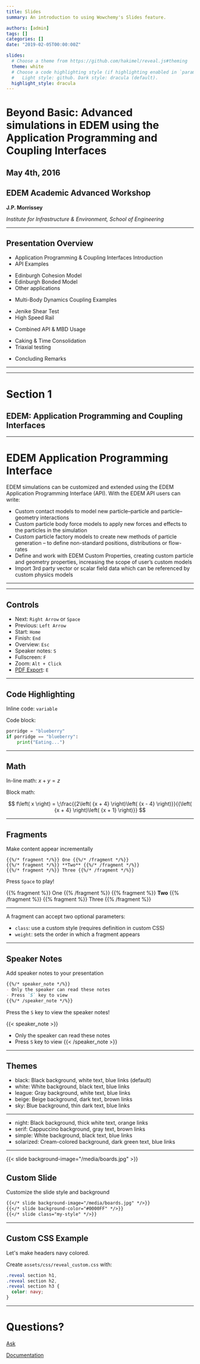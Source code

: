 ```yaml
---
title: Slides
summary: An introduction to using Wowchemy's Slides feature.

authors: [admin]
tags: []
categories: []
date: "2019-02-05T00:00:00Z"

slides:
  # Choose a theme from https://github.com/hakimel/reveal.js#theming
  theme: white
  # Choose a code highlighting style (if highlighting enabled in `params.toml`)
  #   Light style: github. Dark style: dracula (default).
  highlight_style: dracula
---
```


# Beyond Basic: Advanced simulations in EDEM using the Application Programming and Coupling Interfaces

## May 4th, 2016

## EDEM Academic Advanced Workshop

**J.P. Morrissey**

*Institute for Infrastructure & Environment, School of Engineering*


---

## Presentation Overview
 - Application Programming & Coupling Interfaces Introduction
 - API Examples
  * Edinburgh Cohesion Model 
  * Edinburgh Bonded Model
  * Other applications
 - Multi-Body Dynamics Coupling Examples
  * Jenike Shear Test
  * High Speed Rail
 - Combined API & MBD Usage
  * Caking & Time Consolidation
  * Triaxial testing
 - Concluding Remarks

---
---
# Section 1

## EDEM: Application Programming and Coupling Interfaces

---
# EDEM Application Programming Interface

EDEM simulations can be customized and extended using the EDEM Application Programming Interface (API)​.
With the EDEM API users can write:​

 - Custom contact models to model new particle–particle and particle–geometry interactions​
 - Custom particle body force models to apply new forces and effects to the particles in the simulation​
 - Custom particle factory models to create new methods of particle generation – to define non-standard positions, distributions or flow-rates​
 - Define and work with EDEM Custom Properties, creating custom particle and geometry properties, increasing the scope of user’s custom models​
 - Import 3rd party vector or scalar field data which can be referenced by custom physics models


---
---
## Controls

- Next: `Right Arrow` or `Space`
- Previous: `Left Arrow`
- Start: `Home`
- Finish: `End`
- Overview: `Esc`
- Speaker notes: `S`
- Fullscreen: `F`
- Zoom: `Alt + Click`
- [PDF Export](https://github.com/hakimel/reveal.js#pdf-export): `E`

---

## Code Highlighting

Inline code: `variable`

Code block:
```python
porridge = "blueberry"
if porridge == "blueberry":
    print("Eating...")
```

---

## Math

In-line math: $x + y = z$

Block math:

$$
f\left( x \right) = \;\frac{{2\left( {x + 4} \right)\left( {x - 4} \right)}}{{\left( {x + 4} \right)\left( {x + 1} \right)}}
$$

---

## Fragments

Make content appear incrementally

```
{{%/* fragment */%}} One {{%/* /fragment */%}}
{{%/* fragment */%}} **Two** {{%/* /fragment */%}}
{{%/* fragment */%}} Three {{%/* /fragment */%}}
```

Press `Space` to play!

{{% fragment %}} One {{% /fragment %}}
{{% fragment %}} **Two** {{% /fragment %}}
{{% fragment %}} Three {{% /fragment %}}

---

A fragment can accept two optional parameters:

- `class`: use a custom style (requires definition in custom CSS)
- `weight`: sets the order in which a fragment appears

---

## Speaker Notes

Add speaker notes to your presentation

```markdown
{{%/* speaker_note */%}}
- Only the speaker can read these notes
- Press `S` key to view
{{%/* /speaker_note */%}}
```

Press the `S` key to view the speaker notes!

{{< speaker_note >}}
- Only the speaker can read these notes
- Press `S` key to view
{{< /speaker_note >}}

---

## Themes

- black: Black background, white text, blue links (default)
- white: White background, black text, blue links
- league: Gray background, white text, blue links
- beige: Beige background, dark text, brown links
- sky: Blue background, thin dark text, blue links

---

- night: Black background, thick white text, orange links
- serif: Cappuccino background, gray text, brown links
- simple: White background, black text, blue links
- solarized: Cream-colored background, dark green text, blue links

---

{{< slide background-image="/media/boards.jpg" >}}

## Custom Slide

Customize the slide style and background

```markdown
{{</* slide background-image="/media/boards.jpg" */>}}
{{</* slide background-color="#0000FF" */>}}
{{</* slide class="my-style" */>}}
```

---

## Custom CSS Example

Let's make headers navy colored.

Create `assets/css/reveal_custom.css` with:

```css
.reveal section h1,
.reveal section h2,
.reveal section h3 {
  color: navy;
}
```

---

# Questions?

[Ask](https://github.com/wowchemy/wowchemy-hugo-modules/discussions)

[Documentation](https://wowchemy.com/docs/managing-content/#create-slides)
